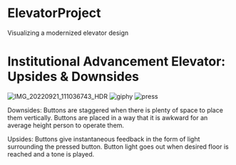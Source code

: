 # ElevatorProject
Visualizing a modernized elevator design

# Institutional Advancement Elevator: Upsides & Downsides
![IMG_20220921_111036743_HDR](https://user-images.githubusercontent.com/114094237/191556246-0c529c37-9b51-41b6-84ed-4eb15f70b7ac.jpg) 
![giphy](https://user-images.githubusercontent.com/114094237/191566506-575f2bcb-9c45-4d1e-8f06-9e96c4c856bb.gif) ![press](https://user-images.githubusercontent.com/114094237/191567374-df3098d2-b217-476f-94a1-598e12b4d940.gif)

Downsides: Buttons are staggered when there is plenty of space to place them vertically. Buttons are placed in a way that it is awkward for an average height person to operate them.

Upsides: Buttons give instantaneous feedback in the form of light surrounding the pressed button. Button light goes out when desired floor is reached and a tone is played.
